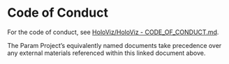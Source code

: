 # Code of Conduct

For the code of conduct, see [HoloViz/HoloViz - CODE_OF_CONDUCT.md](https://github.com/holoviz/holoviz/blob/param-gov/CODE_OF_CONDUCT.md).

The Param Project’s equivalently named documents take precedence over any external materials referenced within this linked document above.
